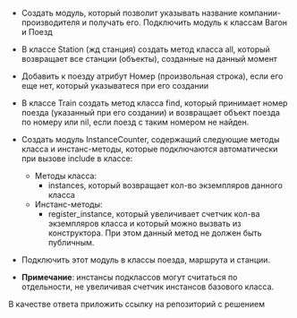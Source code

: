 - Создать модуль, который позволит указывать название компании-производителя и получать его. Подключить модуль к классам Вагон и Поезд

- В классе Station (жд станция) создать метод класса all, который возвращает все станции (объекты), созданные на данный момент

- Добавить к поезду атрибут Номер (произвольная строка), если его еще нет, который указыватеся при его создании

- В классе Train создать метод класса find, который принимает номер поезда (указанный при его создании) и возвращает объект поезда по номеру или nil, если поезд с таким номером не найден.

- Создать модуль InstanceCounter, содержащий следующие методы класса и инстанс-методы, которые подключаются автоматически при вызове include в классе:
  - Методы класса:
    - instances, который возвращает кол-во экземпляров данного класса
  - Инстанс-методы:
    - register_instance, который увеличивает счетчик кол-ва экземпляров класса и который можно вызвать из конструктора. При этом данный метод не должен быть публичным.

- Подключить этот модуль в классы поезда, маршрута и станции.

- **Примечание**: инстансы подклассов могут считаться по отдельности, не увеличивая счетчик инстансов базового класса. 
     
В качестве ответа приложить ссылку на репозиторий с решением
